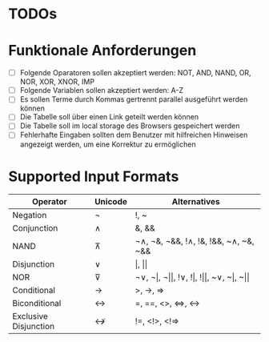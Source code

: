 # TODOs

# Funktionale Anforderungen

-   [ ] Folgende Oparatoren sollen akzeptiert werden: NOT, AND, NAND, OR, NOR, XOR, XNOR, IMP
-   [ ] Folgende Variablen sollen akzeptiert werden: A-Z
-   [ ] Es sollen Terme durch Kommas gertrennt parallel ausgeführt werden können
-   [ ] Die Tabelle soll über einen Link geteilt werden können
-   [ ] Die Tabelle soll im local storage des Browsers gespeichert werden
-   [ ] Fehlerhafte Eingaben sollten dem Benutzer mit hilfreichen Hinweisen angezeigt werden, um eine Korrektur zu ermöglichen

# Supported Input Formats

| Operator              | Unicode | Alternatives                                   |
| --------------------- | ------- | ---------------------------------------------- |
| Negation              | ¬       | !, ~                                           |
| Conjunction           | ∧       | &, &&                                          |
| NAND                  | ⊼       | ¬∧, ¬&, ¬&&, !∧, !&, !&&, ~∧, ~&, ~&&          |
| Disjunction           | ∨       | \|, \|\|                                       |
| NOR                   | ⊽       | ¬∨, ¬\|, ¬\|\|, !∨, !\|, !\|\|, ~∨, ~\|, ~\|\| |
| Conditional           | →       | >, ->, =>                                      |
| Biconditional         | ↔       | =, ==, <>, <=>, <->                            |
| Exclusive Disjunction | ↮       | !=, <!>, <!=>                                  |
